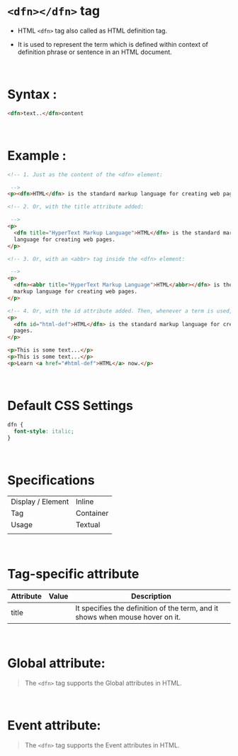 # `<dfn></dfn>` tag

- HTML `<dfn>` tag also called as HTML definition tag.

- It is used to represent the term which is defined within context of definition phrase or sentence in an HTML document.

&nbsp;

# Syntax :

```html
<dfn>text..</dfn>content
```

&nbsp;

# Example :

```html
<!-- 1. Just as the content of the <dfn> element:

 -->
<p><dfn>HTML</dfn> is the standard markup language for creating web pages.</p>

<!-- 2. Or, with the title attribute added:

 -->
<p>
  <dfn title="HyperText Markup Language">HTML</dfn> is the standard markup
  language for creating web pages.
</p>

<!-- 3. Or, with an <abbr> tag inside the <dfn> element:

 -->
<p>
  <dfn><abbr title="HyperText Markup Language">HTML</abbr></dfn> is the standard
  markup language for creating web pages.
</p>

<!-- 4. Or, with the id attribute added. Then, whenever a term is used, it can refer back to the definition with an <a> tag: -->
<p>
  <dfn id="html-def">HTML</dfn> is the standard markup language for creating web
  pages.
</p>

<p>This is some text...</p>
<p>This is some text...</p>
<p>Learn <a href="#html-def">HTML</a> now.</p>
```

&nbsp;

# Default CSS Settings

```css
dfn {
  font-style: italic;
}
```

&nbsp;

# Specifications

|                   |           |
| ----------------- | --------- |
| Display / Element | Inline    |
| Tag               | Container |
| Usage             | Textual   |
|                   |           |

&nbsp;

# Tag-specific attribute

| Attribute | Value | Description                                                                   |
| --------- | ----- | ----------------------------------------------------------------------------- |
| title     |       | It specifies the definition of the term, and it shows when mouse hover on it. |

&nbsp;

# Global attribute:

> The `<dfn>` tag supports the Global attributes in HTML.

&nbsp;

# Event attribute:

> The `<dfn>` tag supports the Event attributes in HTML.
